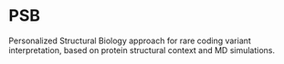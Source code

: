 # PSB
Personalized Structural Biology approach for rare coding variant interpretation, based on protein structural context and MD simulations.
